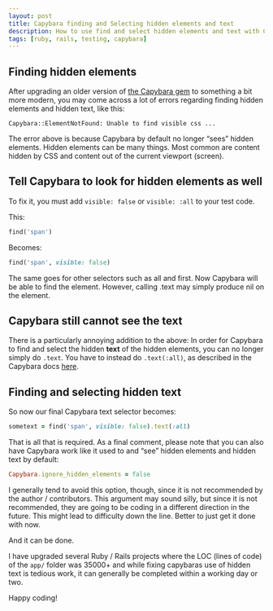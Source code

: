 ```yaml
---
layout: post
title: Capybara finding and Selecting hidden elements and text
description: How to use find and select hidden elements and text with Capybara using visible false and any for hidden text elements.
tags: [ruby, rails, testing, capybara]
---
```


## Finding hidden elements

After upgrading an older version of [the Capybara gem](https://github.com/teamcapybara/capybara) to something a bit more modern, you may come across a lot of errors regarding finding hidden elements and hidden text, like this:

```
Capybara::ElementNotFound: Unable to find visible css ...
```

The error above is because Capybara by default no longer “sees” hidden elements. Hidden elements can be many things. Most common are content hidden by CSS and content out of the current viewport (screen).

## Tell Capybara to look for hidden elements as well

To fix it, you must add `visible: false` or `visible: :all` to your test code.

This:

```ruby
find('span')
```

Becomes:

```ruby
find('span', visible: false)
```

The same goes for other selectors such as all and first. Now Capybara will be able to find the element. However, calling .text may simply produce nil on the element.

## Capybara still cannot see the text

There is a particularly annoying addition to the above: In order for Capybara to find and select the hidden **text** of the hidden elements, you can no longer simply do `.text`. You have to instead do `.text(:all)`, as described in the Capybara docs [here](https://rubydoc.info/github/jnicklas/capybara/master/Capybara%2FNode%2FElement:text).

## Finding and selecting hidden text

So now our final Capybara text selector becomes:

```ruby
sometext = find('span', visible: false).text(:all)
```

That is all that is required. As a final comment, please note that you can also have Capybara work like it used to and “see” hidden elements and hidden text by default:

```ruby
Capybara.ignore_hidden_elements = false
```

I generally tend to avoid this option, though, since it is not recommended by the author / contributors. This argument may sound silly, but since it is not recommended, they are going to be coding in a different direction in the future. This might lead to difficulty down the line. Better to just get it done with now.

And it can be done.

I have upgraded several Ruby / Rails projects where the LOC (lines of code) of the `app/` folder was 35000+ and while fixing capybaras use of hidden text is tedious work, it can generally be completed within a working day or two.

Happy coding!
